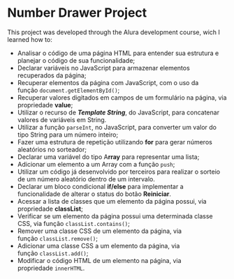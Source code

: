 # Number Drawer Project
This project was developed through the Alura development course, wich I learned how to:

- Analisar o código de uma página HTML para entender sua estrutura e planejar o código de sua funcionalidade;
- Declarar variáveis no JavaScript para armazenar elementos recuperados da página;
- Recuperar elementos da página com JavaScript, com o uso da função `document.getElementById()`;
- Recuperar valores digitados em campos de um formulário na página, via propriedade **value**;
- Utilizar o recurso de ***Template String***, do JavaScript, para concatenar valores de variáveis em String.
- Utilizar a função `parseInt`, no JavaScript, para converter um valor do tipo String para um número inteiro;
- Fazer uma estrutura de repetição utilizando **for** para gerar números aleatórios no sorteador;
- Declarar uma variável do tipo A**rray** para representar uma lista;
- Adicionar um elemento a um Array com a função `push`;
- Utilizar um código já desenvolvido por terceiros para realizar o sorteio de um número aleatório dentro de um intervalo.
- Declarar um bloco condicional **if/else** para implementar a funcionalidade de alterar o status do botão **Reiniciar**.
- Acessar a lista de classes que um elemento da página possui, via propriedade **classList**;
- Verificar se um elemento da página possui uma determinada classe CSS, via função `classList.contains()`;
- Remover uma classe CSS de um elemento da página, via função `classList.remove()`;
- Adicionar uma classe CSS a um elemento da página, via função `classList.add()`;
- Modificar o código HTML de um elemento na página, via propriedade `innerHTML`.
